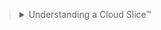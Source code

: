 ><details class=info-icon>
><summary title="Click for More...">Understanding a Cloud Slice&trade;</summary>
>    - A cloud slice is a subset of a cloud platform subscription that has been assigned to a user account which was provisioned for you to use for the duration of this challenge lab. It provides temporary access to a subset of resources available in a cloud subscription so that you can learn the concepts in this challenge lab without having to configure your own subscription.
>    - A cloud slice has restrictions on the types of administrative activities that are allowed. Please follow the instructions carefully, especially with regard to names and other configuration details.
></details>